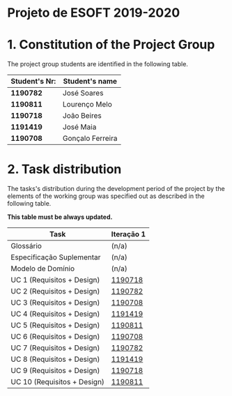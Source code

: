 # Projeto de ESOFT 2019-2020


# 1. Constitution of the Project Group ###

The project group students are identified in the following table.

| Student's Nr:	   | Student's name			    |
|--------------|------------------------------|
| **1190782**  | José Soares                |
| **1190811**  | Lourenço Melo	            |
| **1190718**  | João Beires	            |
| **1191419**  | José Maia       	        |
| **1190708**  | Gonçalo Ferreira |	



# 2. Task distribution ###

The tasks's distribution during the development period of the project by the elements of the working group was specified out as described in the following table.

**This table must be always updated.**

| Task                      | Iteração 1 |
|-----------------------------|------------|
| Glossário  |  (n/a)   |
| Especificação Suplementar   |   (n/a)    |
| Modelo de Domínio           |  (n/a)   |
| UC 1 (Requisitos + Design)  |  [1190718](docs/usecases/UC1/UC1_RegisterFreelancer.md)   |
| UC 2 (Requisitos + Design)  |  [1190782](docs/usecases/UC2/UC2_RegisterOrganization.md)   |
| UC 3 (Requisitos + Design)  |  [1190708](docs/usecases/UC3/UC3_CreateANewTask.md)   |
| UC 4 (Requisitos + Design)  |  [1191419](docs/usecases/UC4/UC4_CreatePaymentTransaction.md)   |
| UC 5 (Requisitos + Design)  |  [1190811](docs/usecases/UC5/UC5_ReceiveFileWithTransactionHistory.md)   |
| UC 6 (Requisitos + Design)  |  [1190708](docs/usecases/UC6/UC6_SetAutomaticPaymentDate.md)   |         
| UC 7 (Requisitos + Design)  |     [1190782](docs/usecases/UC7/UC7_AnalyseStatistics.md)            |
| UC 8 (Requisitos + Design)  |     [1191419](docs/usecases/UC8/UC8_AutomaticPayment.md)            |
| UC 9 (Requisitos + Design)  |     [1190718](docs/usecases/UC9/UC9_ShowFreelancersStatistics.md)            |
| UC 10 (Requisitos + Design) |     [1190811](docs/usecases/UC10/UC10_SendEmail.md)            |        

